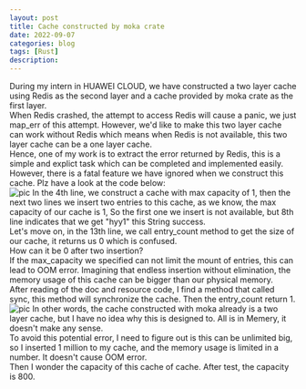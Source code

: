 ```yaml
---
layout: post
title: Cache constructed by moka crate
date: 2022-09-07
categories: blog
tags: [Rust]
description: 
---
```


During my intern in HUAWEI CLOUD, we have constructed a two layer cache using Redis as the second layer and a cache provided by moka crate as the first layer.<br>
When Redis crashed, the attempt to access Redis will cause a panic, we just map_err of this attempt. However, we'd like to make this two layer cache can work without Redis which means when Redis is not available, this two layer cache can be a one layer cache.<br>
Hence, one of my work is to extract the error returned by Redis, this is a simple and explict task which can be completed and implemented easily.<br>
However, there is a fatal feature we have ignored when we construct this cache. Plz have a look at the code below:<br>
![pic](https://westyy123.github.io/img/moka.png)
In the 4th line, we construct a cache with max capacity of 1, then the next two lines we insert two entries to this cache, as we know, the max capacity of our cache is 1, So the first one we insert is not available, but 8th line indicates that we get "hyy1" this String success.<br>
Let's move on, in the 13th line, we call entry_count method to get the size of our cache, it returns us 0 which is confused.<br>
How can it be 0 after two insertion?<br>
If the max_capacity we specified can not limit the mount of entries, this can lead to OOM error. Imagining that endless insertion without elimination, the memory usage of this cache can be bigger than our physical memory.<br>
After reading of the doc and resource code, I find a method that called sync, this method will synchronize the cache. Then the entry_count return 1.<br>
![pic](https://westyy123.github.io/img/moka2.png)
In other words, the cache constructed with moka already is a two layer cache, but I have no idea why this is designed to. All is in Memery, it doesn't make any sense.<br>
To avoid this potential error, I need to figure out is this can be unlimited big, so I inserted 1 million to my cache, and the memory usage is limited in a number. It doesn't cause OOM error.<br>
Then I wonder the capacity of this cache of cache. After test, the capacity is 800.
